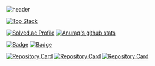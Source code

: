 ![header](https://capsule-render.vercel.app/api?type=waving&color=0:ed9d0b,100:f94001&height=300&section=header&text=HI%20I'm%20Yong!&fontSize=80&animation=fadeIn&fontAlignY=36&fontColor=ffffff)

[![Top Stack](https://widget.realdeveloper.pro/api/top?stack=Java,React,Spring)](https://github.com/phyu7776)

[![Solved.ac Profile](http://mazassumnida.wtf/api/v2/generate_badge?boj=phyu7776)](https://solved.ac/phyu7776/)
[![Anurag's github stats](https://github-readme-stats.vercel.app/api?username=phyu7776)](https://github.com/phyu7776/phyu7776/blob/main/README.md)

[![Badge](https://widget.realdeveloper.pro/api/badge?title=Languages%20and%20Framework&badges=JavaScript,React,jQuery,java,SpringBoot,Spring,eGov)](https://github.com/phyu7776)
[![Badge](https://widget.realdeveloper.pro/api/badge?title=Database%20and%20DevOps&badges=MySQL,AWS%20S3,Git,Docker)](https://github.com/phyu7776)

[![Repository Card](https://widget.realdeveloper.pro/api/card?user=phyu7776&repo=CTR&locale=ko)](https://github.com/phyu7776/CTR)
[![Repository Card](https://widget.realdeveloper.pro/api/card?user=phyu7776&repo=backjoon&locale=ko)](https://github.com/phyu7776/uda_front)
[![Repository Card](https://widget.realdeveloper.pro/api/card?user=Myeongkook&repo=uda&locale=ko)](https://github.com/Myeongkook/uda)
